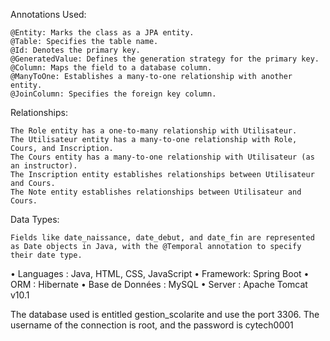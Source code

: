 Annotations Used:

	@Entity: Marks the class as a JPA entity.
	@Table: Specifies the table name.
	@Id: Denotes the primary key.
	@GeneratedValue: Defines the generation strategy for the primary key.
	@Column: Maps the field to a database column.
	@ManyToOne: Establishes a many-to-one relationship with another entity.
	@JoinColumn: Specifies the foreign key column.

Relationships:

	The Role entity has a one-to-many relationship with Utilisateur.
	The Utilisateur entity has a many-to-one relationship with Role, Cours, and Inscription.
	The Cours entity has a many-to-one relationship with Utilisateur (as an instructor).
	The Inscription entity establishes relationships between Utilisateur and Cours.
	The Note entity establishes relationships between Utilisateur and Cours.

Data Types:

	Fields like date_naissance, date_debut, and date_fin are represented as Date objects in Java, with the @Temporal annotation to specify their date type.

• Languages : Java, HTML, CSS, JavaScript
• Framework: Spring Boot 
• ORM : Hibernate
• Base de Données : MySQL
• Server : Apache Tomcat v10.1

The database used is entitled gestion_scolarite and use the port 3306.
The username of the connection is root, and the password is cytech0001
